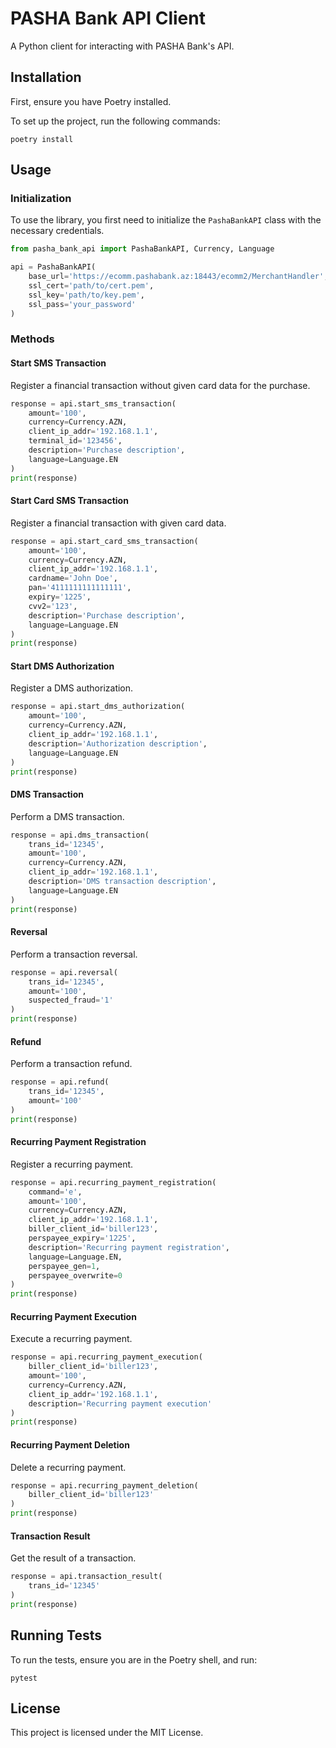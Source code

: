 
# PASHA Bank API Client

A Python client for interacting with PASHA Bank's API.

## Installation

First, ensure you have Poetry installed.

To set up the project, run the following commands:


```poetry install```


## Usage

### Initialization

To use the library, you first need to initialize the `PashaBankAPI` class with the necessary credentials.

```python
from pasha_bank_api import PashaBankAPI, Currency, Language

api = PashaBankAPI(
    base_url='https://ecomm.pashabank.az:18443/ecomm2/MerchantHandler',
    ssl_cert='path/to/cert.pem',
    ssl_key='path/to/key.pem',
    ssl_pass='your_password'
)
````

### Methods

#### Start SMS Transaction

Register a financial transaction without given card data for the purchase.

```python
response = api.start_sms_transaction(
    amount='100',
    currency=Currency.AZN,
    client_ip_addr='192.168.1.1',
    terminal_id='123456',
    description='Purchase description',
    language=Language.EN
)
print(response)
```

#### Start Card SMS Transaction

Register a financial transaction with given card data.

```python
response = api.start_card_sms_transaction(
    amount='100',
    currency=Currency.AZN,
    client_ip_addr='192.168.1.1',
    cardname='John Doe',
    pan='4111111111111111',
    expiry='1225',
    cvv2='123',
    description='Purchase description',
    language=Language.EN
)
print(response)
```

#### Start DMS Authorization

Register a DMS authorization.

```python
response = api.start_dms_authorization(
    amount='100',
    currency=Currency.AZN,
    client_ip_addr='192.168.1.1',
    description='Authorization description',
    language=Language.EN
)
print(response)
```

#### DMS Transaction

Perform a DMS transaction.

```python
response = api.dms_transaction(
    trans_id='12345',
    amount='100',
    currency=Currency.AZN,
    client_ip_addr='192.168.1.1',
    description='DMS transaction description',
    language=Language.EN
)
print(response)
```

#### Reversal

Perform a transaction reversal.

```python
response = api.reversal(
    trans_id='12345',
    amount='100',
    suspected_fraud='1'
)
print(response)
```

#### Refund

Perform a transaction refund.

```python
response = api.refund(
    trans_id='12345',
    amount='100'
)
print(response)
```

#### Recurring Payment Registration

Register a recurring payment.

```python
response = api.recurring_payment_registration(
    command='e',
    amount='100',
    currency=Currency.AZN,
    client_ip_addr='192.168.1.1',
    biller_client_id='biller123',
    perspayee_expiry='1225',
    description='Recurring payment registration',
    language=Language.EN,
    perspayee_gen=1,
    perspayee_overwrite=0
)
print(response)
```

#### Recurring Payment Execution

Execute a recurring payment.

```python
response = api.recurring_payment_execution(
    biller_client_id='biller123',
    amount='100',
    currency=Currency.AZN,
    client_ip_addr='192.168.1.1',
    description='Recurring payment execution'
)
print(response)
```

#### Recurring Payment Deletion

Delete a recurring payment.

```python
response = api.recurring_payment_deletion(
    biller_client_id='biller123'
)
print(response)
```

#### Transaction Result

Get the result of a transaction.

```python
response = api.transaction_result(
    trans_id='12345'
)
print(response)
```

## Running Tests

To run the tests, ensure you are in the Poetry shell, and run:

```
pytest
```

## License

This project is licensed under the MIT License.
